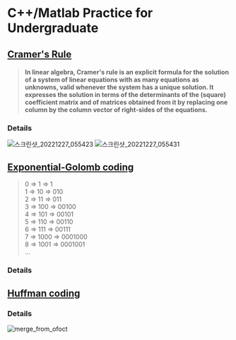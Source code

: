 # C++/Matlab Practice for Undergraduate  

## [Cramer's Rule](https://en.wikipedia.org/wiki/Cramer%27s_rule)  
 > #### In linear algebra, Cramer's rule is an explicit formula for the solution of a system of linear equations with as many equations as unknowns, valid whenever the system has a unique solution. It expresses the solution in terms of the determinants of the (square) coefficient matrix and of matrices obtained from it by replacing one column by the column vector of right-sides of the equations.  
### Details
![스크린샷_20221227_055423](https://user-images.githubusercontent.com/49416429/209582824-d73f6352-161f-45a4-a706-4d415dd90fc0.png)
![스크린샷_20221227_055431](https://user-images.githubusercontent.com/49416429/209582831-3abecea8-f7cf-49f0-852d-7be15b8b9e6a.png)


## [Exponential-Golomb coding](https://en.wikipedia.org/wiki/Exponential-Golomb_coding)  
 > 0 ⇒ 1 ⇒ 1  
 > 1 ⇒ 10 ⇒ 010  
 > 2 ⇒ 11 ⇒ 011  
 > 3 ⇒ 100 ⇒ 00100  
 > 4 ⇒ 101 ⇒ 00101  
 > 5 ⇒ 110 ⇒ 00110  
 > 6 ⇒ 111 ⇒ 00111  
 > 7 ⇒ 1000 ⇒ 0001000  
 > 8 ⇒ 1001 ⇒ 0001001  
 > ...  
### Details  

  
## [Huffman coding](https://en.wikipedia.org/wiki/Huffman_coding)  
### Details  
![merge_from_ofoct](https://user-images.githubusercontent.com/49416429/209583066-c7c6ca4e-02b8-44c1-9a14-389a4bf01f8e.jpg)


